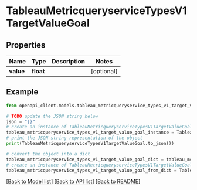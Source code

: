 # TableauMetricqueryserviceTypesV1TargetValueGoal


## Properties

Name | Type | Description | Notes
------------ | ------------- | ------------- | -------------
**value** | **float** |  | [optional] 

## Example

```python
from openapi_client.models.tableau_metricqueryservice_types_v1_target_value_goal import TableauMetricqueryserviceTypesV1TargetValueGoal

# TODO update the JSON string below
json = "{}"
# create an instance of TableauMetricqueryserviceTypesV1TargetValueGoal from a JSON string
tableau_metricqueryservice_types_v1_target_value_goal_instance = TableauMetricqueryserviceTypesV1TargetValueGoal.from_json(json)
# print the JSON string representation of the object
print(TableauMetricqueryserviceTypesV1TargetValueGoal.to_json())

# convert the object into a dict
tableau_metricqueryservice_types_v1_target_value_goal_dict = tableau_metricqueryservice_types_v1_target_value_goal_instance.to_dict()
# create an instance of TableauMetricqueryserviceTypesV1TargetValueGoal from a dict
tableau_metricqueryservice_types_v1_target_value_goal_from_dict = TableauMetricqueryserviceTypesV1TargetValueGoal.from_dict(tableau_metricqueryservice_types_v1_target_value_goal_dict)
```
[[Back to Model list]](../README.md#documentation-for-models) [[Back to API list]](../README.md#documentation-for-api-endpoints) [[Back to README]](../README.md)


